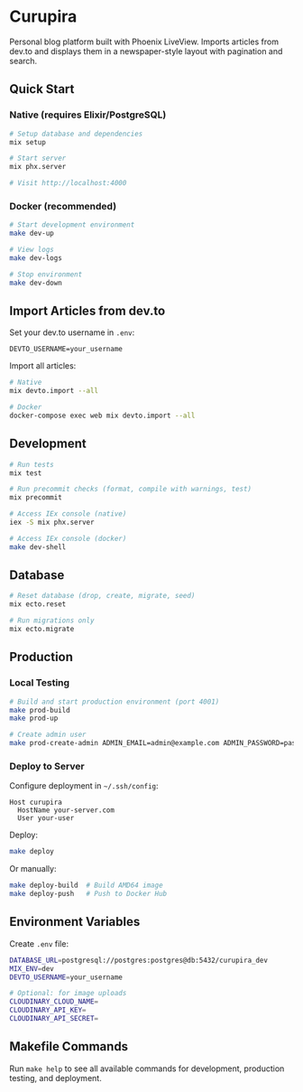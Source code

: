 # Curupira

Personal blog platform built with Phoenix LiveView. Imports articles from dev.to and displays them in a newspaper-style layout with pagination and search.

## Quick Start

### Native (requires Elixir/PostgreSQL)

```bash
# Setup database and dependencies
mix setup

# Start server
mix phx.server

# Visit http://localhost:4000
```

### Docker (recommended)

```bash
# Start development environment
make dev-up

# View logs
make dev-logs

# Stop environment
make dev-down
```

## Import Articles from dev.to

Set your dev.to username in `.env`:
```
DEVTO_USERNAME=your_username
```

Import all articles:
```bash
# Native
mix devto.import --all

# Docker
docker-compose exec web mix devto.import --all
```

## Development

```bash
# Run tests
mix test

# Run precommit checks (format, compile with warnings, test)
mix precommit

# Access IEx console (native)
iex -S mix phx.server

# Access IEx console (docker)
make dev-shell
```

## Database

```bash
# Reset database (drop, create, migrate, seed)
mix ecto.reset

# Run migrations only
mix ecto.migrate
```

## Production

### Local Testing

```bash
# Build and start production environment (port 4001)
make prod-build
make prod-up

# Create admin user
make prod-create-admin ADMIN_EMAIL=admin@example.com ADMIN_PASSWORD=password
```

### Deploy to Server

Configure deployment in `~/.ssh/config`:
```
Host curupira
  HostName your-server.com
  User your-user
```

Deploy:
```bash
make deploy
```

Or manually:
```bash
make deploy-build  # Build AMD64 image
make deploy-push   # Push to Docker Hub
```

## Environment Variables

Create `.env` file:
```bash
DATABASE_URL=postgresql://postgres:postgres@db:5432/curupira_dev
MIX_ENV=dev
DEVTO_USERNAME=your_username

# Optional: for image uploads
CLOUDINARY_CLOUD_NAME=
CLOUDINARY_API_KEY=
CLOUDINARY_API_SECRET=
```

## Makefile Commands

Run `make help` to see all available commands for development, production testing, and deployment.
